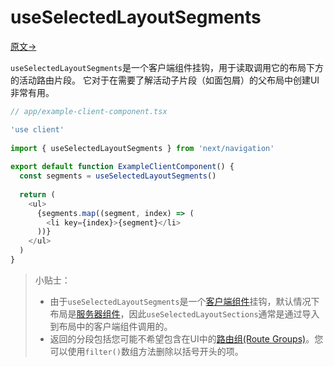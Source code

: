 # useSelectedLayoutSegments

[原文->](https://nextjs.org/docs/app/api-reference/functions/use-selected-layout-segments)

`useSelectedLayoutSegments`是一个客户端组件挂钩，用于读取调用它的布局下方的活动路由片段。
它对于在需要了解活动子片段（如面包屑）的父布局中创建UI非常有用。

```javascript
// app/example-client-component.tsx

'use client'
 
import { useSelectedLayoutSegments } from 'next/navigation'
 
export default function ExampleClientComponent() {
  const segments = useSelectedLayoutSegments()
 
  return (
    <ul>
      {segments.map((segment, index) => (
        <li key={index}>{segment}</li>
      ))}
    </ul>
  )
}
```

> 小贴士：
> 
> - 由于`useSelectedLayoutSegments`是一个[客户端组件](../../01_创建应用/2_Rending(渲染)/2_client_components.md)挂钩，默认情况下布局是[服务器组件](../../01_创建应用/2_Rending(渲染)/1_server_components.md)，因此`useSelectedLayoutSections`通常是通过导入到布局中的客户端组件调用的。
> - 返回的分段包括您可能不希望包含在UI中的[路由组(Route Groups)](../../01_创建应用/1_Routing(路由)/7_Route_Groups.md)。您可以使用`filter()`数组方法删除以括号开头的项。

